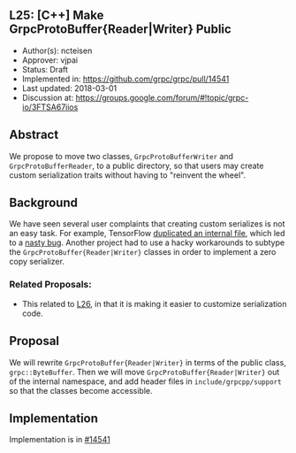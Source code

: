 L25: [C++] Make GrpcProtoBuffer{Reader|Writer} Public
----
* Author(s): ncteisen
* Approver: vjpai
* Status: Draft
* Implemented in: https://github.com/grpc/grpc/pull/14541
* Last updated: 2018-03-01
* Discussion at: https://groups.google.com/forum/#!topic/grpc-io/3FTSA67iios

## Abstract

We propose to move two classes, `GrpcProtoBufferWriter` and `GrpcProtoBufferReader`, to a public directory, so that users may create custom serialization traits without having to "reinvent the wheel".

## Background

We have seen several user complaints that creating custom serializes is not an easy task. For example, TensorFlow [duplicated an internal file](https://github.com/tensorflow/tensorflow/blob/master/tensorflow/core/distributed_runtime/rpc/grpc_serialization_traits.h), which led to a [nasty bug](https://github.com/grpc/grpc/issues/10161). Another project had to use a hacky workarounds to subtype the `GrpcProtoBuffer{Reader|Writer}` classes in order to implement a zero copy serializer.

### Related Proposals: 
* This related to [L26](https://github.com/grpc/proposal/pull/63), in that it is making it easier to customize serialization code.

## Proposal

We will rewrite `GrpcProtoBuffer{Reader|Writer}` in terms of the public class, `grpc::ByteBuffer`. Then we will move `GrpcProtoBuffer{Reader|Writer}` out of the internal namespace, and add header files in `include/grpcpp/support` so that the classes become accessible.

## Implementation

Implementation is in [#14541](https://github.com/grpc/grpc/pull/14541)
